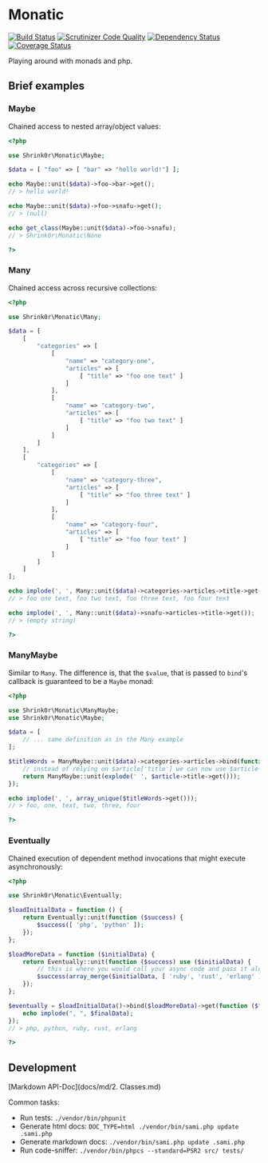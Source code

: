 # Monatic

[![Build Status](https://secure.travis-ci.org/shrink0r/monatic.png)](http://travis-ci.org/shrink0r/monatic)
[![Scrutinizer Code Quality](https://scrutinizer-ci.com/g/shrink0r/monatic/badges/quality-score.png?b=master)](https://scrutinizer-ci.com/g/shrink0r/monatic/?branch=master)
[![Dependency Status](https://www.versioneye.com/user/projects/550b51f2a80b5fc12d00017d/badge.svg?style=flat)](https://www.versioneye.com/user/projects/550b51f2a80b5fc12d00017d)
[![Coverage Status](https://coveralls.io/repos/shrink0r/monatic/badge.svg)](https://coveralls.io/r/shrink0r/monatic)

Playing around with monads and php.

## Brief examples

### Maybe

Chained access to nested array/object values:

```php
<?php

use Shrink0r\Monatic\Maybe;

$data = [ "foo" => [ "bar" => "hello world!"] ];

echo Maybe::unit($data)->foo->bar->get();
// > hello world!

echo Maybe::unit($data)->foo->snafu->get();
// > (null)

echo get_class(Maybe::unit($data)->foo->snafu);
// > Shrink0r\Monatic\None

?>
```

### Many

Chained access across recursive collections:

```php
<?php

use Shrink0r\Monatic\Many;

$data = [
    [
        "categories" => [
            [
                "name" => "category-one",
                "articles" => [
                    [ "title" => "foo one text" ]
                ]
            ],
            [
                "name" => "category-two",
                "articles" => [
                    [ "title" => "foo two text" ]
                ]
            ]
        ]
    ],
    [
        "categories" => [
            [
                "name" => "category-three",
                "articles" => [
                    [ "title" => "foo three text" ]
                ]
            ],
            [
                "name" => "category-four",
                "articles" => [
                    [ "title" => "foo four text" ]
                ]
            ]
        ]
    ]
];

echo implode(', ', Many::unit($data)->categories->articles->title->get());
// > foo one text, foo two text, foo three text, foo four text

echo implode(', ', Many::unit($data)->snafu->articles->title->get());
// > (empty string)

?>
```

### ManyMaybe

Similar to ```Many```. The difference is, that the ```$value```, that is passed to ```bind```'s callback is guaranteed to be a ```Maybe``` monad:

```php
<?php

use Shrink0r\Monatic\ManyMaybe;
use Shrink0r\Monatic\Maybe;

$data = [
    // ... same definition as in the Many example
];

$titleWords = ManyMaybe::unit($data)->categories->articles->bind(function (Maybe $article) {
    // instead of relying on $article['title'] we can now use $article->title
    return ManyMaybe::unit(explode(' ', $article->title->get()));
});

echo implode(', ', array_unique($titleWords->get()));
// > foo, one, text, two, three, four

?>
```

### Eventually

Chained execution of dependent method invocations that might execute asynchronously:

```php
<?php

use Shrink0r\Monatic\Eventually;

$loadInitialData = function () {
    return Eventually::unit(function ($success) {
        $success([ 'php', 'python' ]);
    });
};

$loadMoreData = function ($initialData) {
    return Eventually::unit(function ($success) use ($initialData) {
        // this is where you would call your async code and pass it along the $success callback
        $success(array_merge($initialData, [ 'ruby', 'rust', 'erlang' ]));
    });
};

$eventually = $loadInitialData()->bind($loadMoreData)->get(function ($finalData) {
    echo implode(", ", $finalData);
});
// > php, python, ruby, rust, erlang

?>
```

## Development

[Markdown API-Doc](docs/md/2. Classes.md)

Common tasks:

* Run tests: ```./vendor/bin/phpunit```
* Generate html docs: ```DOC_TYPE=html ./vendor/bin/sami.php update .sami.php```
* Generate markdown docs: ```./vendor/bin/sami.php update .sami.php```
* Run code-sniffer: ```./vendor/bin/phpcs --standard=PSR2 src/ tests/```
